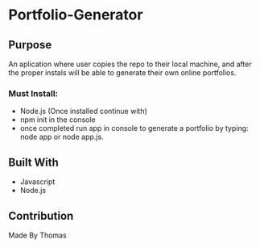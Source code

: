 # Portfolio-Generator

## Purpose
An aplication where user copies the repo to their local machine, and after the proper instals will be able to generate their own online portfolios.

### Must Install:

- Node.js (Once installed continue with)
- npm init in the console
- once completed run app in console to generate a portfolio by typing: node app or node app.js.

## Built With
- Javascript
- Node.js

## Contribution
Made By Thomas


